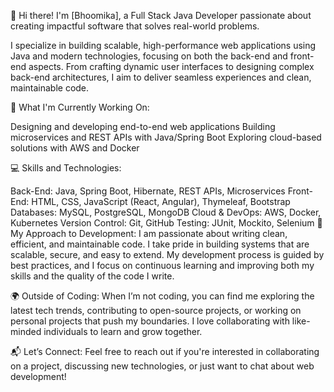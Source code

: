 👋 Hi there! I'm [Bhoomika], a Full Stack Java Developer passionate about creating impactful software that solves real-world problems.

I specialize in building scalable, high-performance web applications using Java and modern technologies, focusing on both the back-end and front-end aspects. From crafting dynamic user interfaces to designing complex back-end architectures, I aim to deliver seamless experiences and clean, maintainable code.

🌱 What I'm Currently Working On:

Designing and developing end-to-end web applications
Building microservices and REST APIs with Java/Spring Boot
Exploring cloud-based solutions with AWS and Docker

💻 Skills and Technologies:

Back-End: Java, Spring Boot, Hibernate, REST APIs, Microservices
Front-End: HTML, CSS, JavaScript (React, Angular), Thymeleaf, Bootstrap
Databases: MySQL, PostgreSQL, MongoDB
Cloud & DevOps: AWS, Docker, Kubernetes
Version Control: Git, GitHub
Testing: JUnit, Mockito, Selenium
🔧 My Approach to Development:
I am passionate about writing clean, efficient, and maintainable code. I take pride in building systems that are scalable, secure, and easy to extend. My development process is guided by best practices, and I focus on continuous learning and improving both my skills and the quality of the code I write.

🌍 Outside of Coding:
When I’m not coding, you can find me exploring the latest tech trends, contributing to open-source projects, or working on personal projects that push my boundaries. I love collaborating with like-minded individuals to learn and grow together.

📬 Let’s Connect:
Feel free to reach out if you're interested in collaborating on a project, discussing new technologies, or just want to chat about web development!


